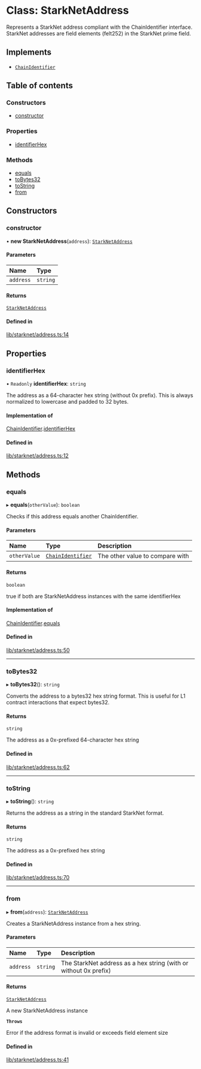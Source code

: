# Class: StarkNetAddress

Represents a StarkNet address compliant with the ChainIdentifier interface.
StarkNet addresses are field elements (felt252) in the StarkNet prime field.

## Implements

- [`ChainIdentifier`](../interfaces/ChainIdentifier.md)

## Table of contents

### Constructors

- [constructor](StarkNetAddress.md#constructor)

### Properties

- [identifierHex](StarkNetAddress.md#identifierhex)

### Methods

- [equals](StarkNetAddress.md#equals)
- [toBytes32](StarkNetAddress.md#tobytes32)
- [toString](StarkNetAddress.md#tostring)
- [from](StarkNetAddress.md#from)

## Constructors

### constructor

• **new StarkNetAddress**(`address`): [`StarkNetAddress`](StarkNetAddress.md)

#### Parameters

| Name | Type |
| :------ | :------ |
| `address` | `string` |

#### Returns

[`StarkNetAddress`](StarkNetAddress.md)

#### Defined in

[lib/starknet/address.ts:14](https://github.com/threshold-network/tbtc-v2/blob/main/typescript/src/lib/starknet/address.ts#L14)

## Properties

### identifierHex

• `Readonly` **identifierHex**: `string`

The address as a 64-character hex string (without 0x prefix).
This is always normalized to lowercase and padded to 32 bytes.

#### Implementation of

[ChainIdentifier](../interfaces/ChainIdentifier.md).[identifierHex](../interfaces/ChainIdentifier.md#identifierhex)

#### Defined in

[lib/starknet/address.ts:12](https://github.com/threshold-network/tbtc-v2/blob/main/typescript/src/lib/starknet/address.ts#L12)

## Methods

### equals

▸ **equals**(`otherValue`): `boolean`

Checks if this address equals another ChainIdentifier.

#### Parameters

| Name | Type | Description |
| :------ | :------ | :------ |
| `otherValue` | [`ChainIdentifier`](../interfaces/ChainIdentifier.md) | The other value to compare with |

#### Returns

`boolean`

true if both are StarkNetAddress instances with the same identifierHex

#### Implementation of

[ChainIdentifier](../interfaces/ChainIdentifier.md).[equals](../interfaces/ChainIdentifier.md#equals)

#### Defined in

[lib/starknet/address.ts:50](https://github.com/threshold-network/tbtc-v2/blob/main/typescript/src/lib/starknet/address.ts#L50)

___

### toBytes32

▸ **toBytes32**(): `string`

Converts the address to a bytes32 hex string format.
This is useful for L1 contract interactions that expect bytes32.

#### Returns

`string`

The address as a 0x-prefixed 64-character hex string

#### Defined in

[lib/starknet/address.ts:62](https://github.com/threshold-network/tbtc-v2/blob/main/typescript/src/lib/starknet/address.ts#L62)

___

### toString

▸ **toString**(): `string`

Returns the address as a string in the standard StarkNet format.

#### Returns

`string`

The address as a 0x-prefixed hex string

#### Defined in

[lib/starknet/address.ts:70](https://github.com/threshold-network/tbtc-v2/blob/main/typescript/src/lib/starknet/address.ts#L70)

___

### from

▸ **from**(`address`): [`StarkNetAddress`](StarkNetAddress.md)

Creates a StarkNetAddress instance from a hex string.

#### Parameters

| Name | Type | Description |
| :------ | :------ | :------ |
| `address` | `string` | The StarkNet address as a hex string (with or without 0x prefix) |

#### Returns

[`StarkNetAddress`](StarkNetAddress.md)

A new StarkNetAddress instance

**`Throws`**

Error if the address format is invalid or exceeds field element size

#### Defined in

[lib/starknet/address.ts:41](https://github.com/threshold-network/tbtc-v2/blob/main/typescript/src/lib/starknet/address.ts#L41)
